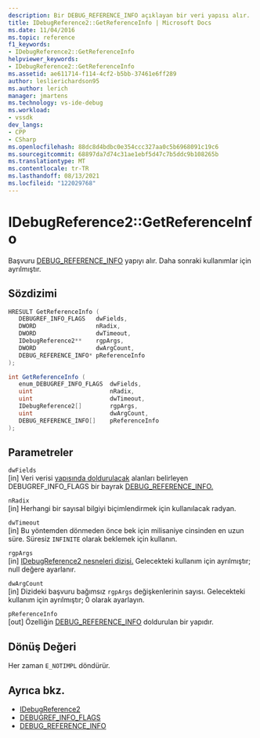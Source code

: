 ```yaml
---
description: Bir DEBUG_REFERENCE_INFO açıklayan bir veri yapısı alır.
title: IDebugReference2::GetReferenceInfo | Microsoft Docs
ms.date: 11/04/2016
ms.topic: reference
f1_keywords:
- IDebugReference2::GetReferenceInfo
helpviewer_keywords:
- IDebugReference2::GetReferenceInfo
ms.assetid: ae611714-f114-4cf2-b5bb-37461e6ff289
author: leslierichardson95
ms.author: lerich
manager: jmartens
ms.technology: vs-ide-debug
ms.workload:
- vssdk
dev_langs:
- CPP
- CSharp
ms.openlocfilehash: 88dc8d4bdbc0e354ccc327aa0c5b6968091c19c6
ms.sourcegitcommit: 68897da7d74c31ae1ebf5d47c7b5ddc9b108265b
ms.translationtype: MT
ms.contentlocale: tr-TR
ms.lasthandoff: 08/13/2021
ms.locfileid: "122029768"
---
```

# <a name="idebugreference2getreferenceinfo"></a>IDebugReference2::GetReferenceInfo
Başvuru [DEBUG_REFERENCE_INFO](../../../extensibility/debugger/reference/debug-reference-info.md) yapıyı alır. Daha sonraki kullanımlar için ayrılmıştır.

## <a name="syntax"></a>Sözdizimi

```cpp
HRESULT GetReferenceInfo ( 
   DEBUGREF_INFO_FLAGS   dwFields,
   DWORD                 nRadix,
   DWORD                 dwTimeout,
   IDebugReference2**    rgpArgs,
   DWORD                 dwArgCount,
   DEBUG_REFERENCE_INFO* pReferenceInfo
);
```

```csharp
int GetReferenceInfo ( 
   enum_DEBUGREF_INFO_FLAGS  dwFields,
   uint                      nRadix,
   uint                      dwTimeout,
   IDebugReference2[]        rgpArgs,
   uint                      dwArgCount,
   DEBUG_REFERENCE_INFO[]    pReferenceInfo
);
```

## <a name="parameters"></a>Parametreler
`dwFields`\
[in] Veri verisi [yapısında doldurulacak](../../../extensibility/debugger/reference/debugref-info-flags.md) alanları belirleyen DEBUGREF_INFO_FLAGS bir bayrak [DEBUG_REFERENCE_INFO.](../../../extensibility/debugger/reference/debug-reference-info.md)

`nRadix`\
[in] Herhangi bir sayısal bilgiyi biçimlendirmek için kullanılacak radyan.

`dwTimeout`\
[in] Bu yöntemden dönmeden önce bek için milisaniye cinsinden en uzun süre. Süresiz `INFINITE` olarak beklemek için kullanın.

`rgpArgs`\
[in] [IDebugReference2 nesneleri dizisi.](../../../extensibility/debugger/reference/idebugreference2.md) Gelecekteki kullanım için ayrılmıştır; null değere ayarlanır.

`dwArgCount`\
[in] Dizideki başvuru bağımsız `rgpArgs` değişkenlerinin sayısı. Gelecekteki kullanım için ayrılmıştır; 0 olarak ayarlayın.

`pReferenceInfo`\
[out] Özelliğin [DEBUG_REFERENCE_INFO](../../../extensibility/debugger/reference/debug-reference-info.md) doldurulan bir yapıdır.

## <a name="return-value"></a>Dönüş Değeri
 Her zaman `E_NOTIMPL` döndürür.

## <a name="see-also"></a>Ayrıca bkz.
- [IDebugReference2](../../../extensibility/debugger/reference/idebugreference2.md)
- [DEBUGREF_INFO_FLAGS](../../../extensibility/debugger/reference/debugref-info-flags.md)
- [DEBUG_REFERENCE_INFO](../../../extensibility/debugger/reference/debug-reference-info.md)

